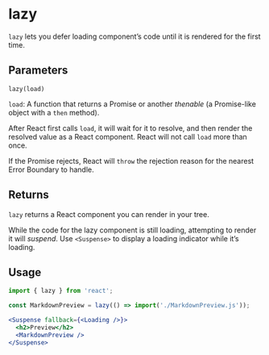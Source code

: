 # lazy

`lazy` lets you defer loading component’s code until it is rendered for the first time.


## Parameters

```
lazy(load)
```

`load`: A function that returns a Promise or another *thenable* (a Promise-like object with a `then` method).

After React first calls `load`, it will wait for it to resolve, and then render the resolved value as a React component. React will not call `load` more than once.

If the Promise rejects, React will `throw` the rejection reason for the nearest Error Boundary to handle.


## Returns

`lazy` returns a React component you can render in your tree.

While the code for the lazy component is still loading, attempting to render it will *suspend*. Use `<Suspense>` to display a loading indicator while it’s loading.


## Usage

```jsx
import { lazy } from 'react';

const MarkdownPreview = lazy(() => import('./MarkdownPreview.js'));

<Suspense fallback={<Loading />}>
  <h2>Preview</h2>
  <MarkdownPreview />
</Suspense>
```
